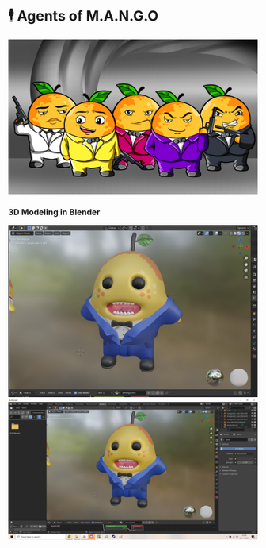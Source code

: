 # 🕴 Agents of M.A.N.G.O

![](<../../../.gitbook/assets/image (9) (1) (1) (1) (1).png>)

### 3D Modeling in Blender

![](<../../../.gitbook/assets/image (19).png>)![](<../../../.gitbook/assets/image (15).png>)

